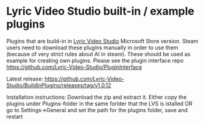 # Lyric Video Studio built-in / example plugins
Plugins that are build-in in [Lyric Video Studio](https://lyricvideo.studio/) Microsoft Store version. Steam users need to download these plugins manually in order to use them (because of very strict rules about AI in steam). These should be used as example for creating own plugins. Please see the plugin interface repo https://github.com/Lyric-Video-Studio/PluginInterface

Latest release: https://github.com/Lyric-Video-Studio/BuildInPlugins/releases/tag/v1.0.12

Installation instructions: Download the zip and extract it. Either copy the plugins under Plugins-folder in the same forlder that the LVS is istalled OR go to Settings->General and set the path for the plugins folder, save and restart
